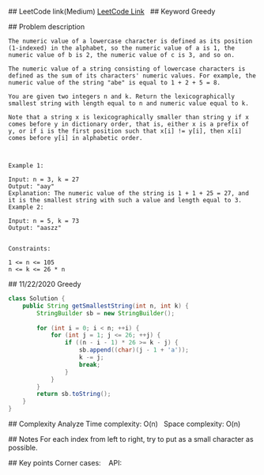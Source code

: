 ## LeetCode link(Medium)
[LeetCode Link](https://leetcode.com/problems/smallest-string-with-a-given-numeric-value/)
 
## Keyword
Greedy

## Problem description
```
The numeric value of a lowercase character is defined as its position (1-indexed) in the alphabet, so the numeric value of a is 1, the numeric value of b is 2, the numeric value of c is 3, and so on.

The numeric value of a string consisting of lowercase characters is defined as the sum of its characters' numeric values. For example, the numeric value of the string "abe" is equal to 1 + 2 + 5 = 8.

You are given two integers n and k. Return the lexicographically smallest string with length equal to n and numeric value equal to k.

Note that a string x is lexicographically smaller than string y if x comes before y in dictionary order, that is, either x is a prefix of y, or if i is the first position such that x[i] != y[i], then x[i] comes before y[i] in alphabetic order.

 

Example 1:

Input: n = 3, k = 27
Output: "aay"
Explanation: The numeric value of the string is 1 + 1 + 25 = 27, and it is the smallest string with such a value and length equal to 3.
Example 2:

Input: n = 5, k = 73
Output: "aaszz"
 

Constraints:

1 <= n <= 105
n <= k <= 26 * n
```
## 11/22/2020 Greedy
```java
class Solution {
    public String getSmallestString(int n, int k) {
        StringBuilder sb = new StringBuilder();
        
        for (int i = 0; i < n; ++i) {
            for (int j = 1; j <= 26; ++j) {
                if ((n - i - 1) * 26 >= k - j) {
                    sb.append((char)(j - 1 + 'a'));
                    k -= j;
                    break;
                }
            }
        }
        return sb.toString();
    }
}
```

## Complexity Analyze
Time complexity: O(n)  
Space complexity: O(n)

## Notes
For each index from left to right, try to put as a small character as possible.  

## Key points
Corner cases:   
API: